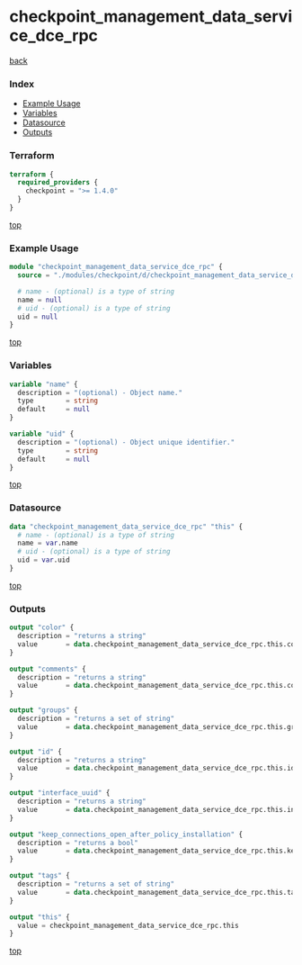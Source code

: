 # checkpoint_management_data_service_dce_rpc

[back](../checkpoint.md)

### Index

- [Example Usage](#example-usage)
- [Variables](#variables)
- [Datasource](#datasource)
- [Outputs](#outputs)

### Terraform

```terraform
terraform {
  required_providers {
    checkpoint = ">= 1.4.0"
  }
}
```

[top](#index)

### Example Usage

```terraform
module "checkpoint_management_data_service_dce_rpc" {
  source = "./modules/checkpoint/d/checkpoint_management_data_service_dce_rpc"

  # name - (optional) is a type of string
  name = null
  # uid - (optional) is a type of string
  uid = null
}
```

[top](#index)

### Variables

```terraform
variable "name" {
  description = "(optional) - Object name."
  type        = string
  default     = null
}

variable "uid" {
  description = "(optional) - Object unique identifier."
  type        = string
  default     = null
}
```

[top](#index)

### Datasource

```terraform
data "checkpoint_management_data_service_dce_rpc" "this" {
  # name - (optional) is a type of string
  name = var.name
  # uid - (optional) is a type of string
  uid = var.uid
}
```

[top](#index)

### Outputs

```terraform
output "color" {
  description = "returns a string"
  value       = data.checkpoint_management_data_service_dce_rpc.this.color
}

output "comments" {
  description = "returns a string"
  value       = data.checkpoint_management_data_service_dce_rpc.this.comments
}

output "groups" {
  description = "returns a set of string"
  value       = data.checkpoint_management_data_service_dce_rpc.this.groups
}

output "id" {
  description = "returns a string"
  value       = data.checkpoint_management_data_service_dce_rpc.this.id
}

output "interface_uuid" {
  description = "returns a string"
  value       = data.checkpoint_management_data_service_dce_rpc.this.interface_uuid
}

output "keep_connections_open_after_policy_installation" {
  description = "returns a bool"
  value       = data.checkpoint_management_data_service_dce_rpc.this.keep_connections_open_after_policy_installation
}

output "tags" {
  description = "returns a set of string"
  value       = data.checkpoint_management_data_service_dce_rpc.this.tags
}

output "this" {
  value = checkpoint_management_data_service_dce_rpc.this
}
```

[top](#index)